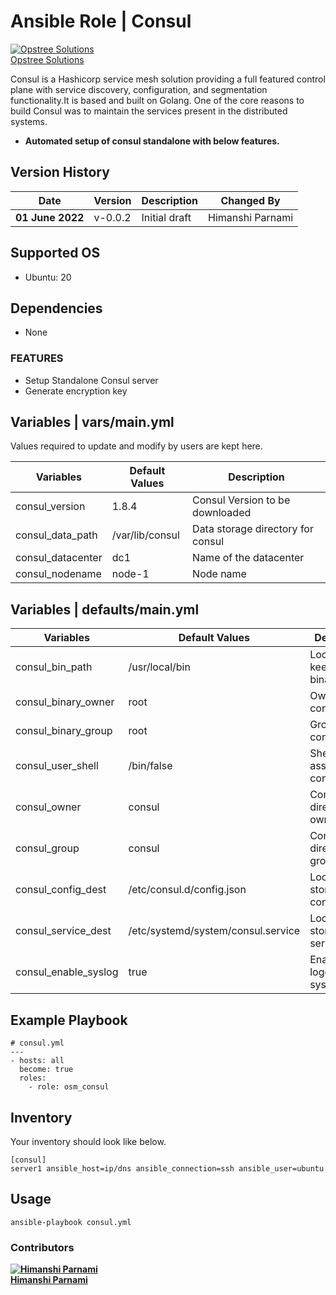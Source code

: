 Ansible Role | Consul
========================

[![Opstree Solutions][opstree_avatar]][opstree_homepage]<br/>[Opstree Solutions][opstree_homepage] 

  [opstree_homepage]: https://opstree.github.io/
  [opstree_avatar]: https://img.cloudposse.com/150x150/https://github.com/opstree.png

Consul is a Hashicorp service mesh solution providing a full featured control plane with service discovery, configuration, and segmentation functionality.It is based and built on Golang. One of the core reasons to build Consul was to maintain the services present in the distributed systems. 

 - **Automated setup of consul standalone with below features.**

**Version History**
------------------
|**Date**| **Version**| **Description**| **Changed By** |
|----------|---------|---------------|-----------------|
|**01 June 2022** | v-0.0.2 | Initial draft | Himanshi Parnami |

**Supported OS**
------------
  * Ubuntu: 20

**Dependencies**
------------
  * None 

### **FEATURES**
* Setup Standalone Consul server
* Generate encryption key  

**Variables | vars/main.yml**
----------------------------
Values required to update and modify by users are kept here.

|**Variables**| **Default Values**| **Description**|
|----------|---------|---------------|
| consul_version | 1.8.4 | Consul Version to be downloaded |
| consul_data_path | /var/lib/consul | Data storage directory for consul |
| consul_datacenter | dc1 | Name of the datacenter |
| consul_nodename | node-1 | Node name |

**Variables | defaults/main.yml**
--------------------------------

|**Variables**| **Default Values**| **Description**|
|----------|---------|---------------|
| consul_bin_path | /usr/local/bin | Location to keep consul binary. |
| consul_binary_owner | root | Owner of consul binary |
| consul_binary_group | root | Group of consul binary |
| consul_user_shell | /bin/false | Shell assigned to consul user |
| consul_owner | consul | Consul data directory owner |
| consul_group | consul | Consul data directory group |
| consul_config_dest | /etc/consul.d/config.json | Location to store consul configuration. |
| consul_service_dest | /etc/systemd/system/consul.service | Location to store consul service file |
| consul_enable_syslog | true | Enables logging to syslog | 

**Example Playbook**
-------------------

```
# consul.yml
---
- hosts: all
  become: true
  roles:
    - role: osm_consul
```

**Inventory**
-----------------

Your inventory should look like below.

```
[consul]
server1 ansible_host=ip/dns ansible_connection=ssh ansible_user=ubuntu
```

**Usage**
-------------------
```
ansible-playbook consul.yml
```

### **Contributors**

[himanshi_homepage]: https://github.com/himanshiparnami
[himanshi_avatar]: https://avatars.githubusercontent.com/u/101627875?s=200&v=4

**[![Himanshi Parnami][himanshi_avatar]][himanshi_homepage]<br/>[Himanshi Parnami][himanshi_homepage]** 